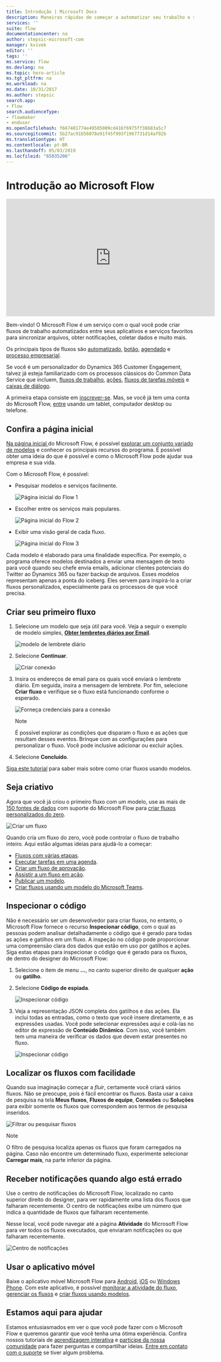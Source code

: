 ```yaml
---
title: Introdução | Microsoft Docs
description: Maneiras rápidas de começar a automatizar seu trabalho e sua vida com o Microsoft Flow
services: ''
suite: flow
documentationcenter: na
author: stepsic-microsoft-com
manager: kvivek
editor: ''
tags: ''
ms.service: flow
ms.devlang: na
ms.topic: hero-article
ms.tgt_pltfrm: na
ms.workload: na
ms.date: 10/31/2017
ms.author: stepsic
search.app:
- Flow
search.audienceType:
- flowmaker
- enduser
ms.openlocfilehash: f667401774e49505009cd416f6975ff38683a5c7
ms.sourcegitcommit: 5b27ac91b56078e91f45f993f1967731d14af92b
ms.translationtype: HT
ms.contentlocale: pt-BR
ms.lasthandoff: 05/03/2019
ms.locfileid: "65035206"
---
```

# <a name="get-started-with-microsoft-flow"></a>Introdução ao Microsoft Flow #

<iframe width="560" height="315" src="https://www.youtube.com/embed/iMteXfAvDSE?list=PL8nfc9haGeb55I9wL9QnWyHp3ctU2_ThF" frameborder="0" allowfullscreen></iframe>

Bem-vindo! O Microsoft Flow é um serviço com o qual você pode criar fluxos de trabalho automatizados entre seus aplicativos e serviços favoritos para sincronizar arquivos, obter notificações, coletar dados e muito mais.

Os principais tipos de fluxos são [automatizado](get-started-logic-flow.md), [botão](introduction-to-button-flows.md), [agendado](run-scheduled-tasks.md) e [processo empresarial](business-process-flows-overview.md).

Se você é um personalizador do Dynamics 365 Customer Engagement, talvez já esteja familiarizado com os processos clássicos do Common Data Service que incluem, [fluxos de trabalho](configure-workflow-steps.md), [ações](create-actions.md), [fluxos de tarefas móveis](create-mobile-task-flow.md) e [caixas de diálogo](use-cds-for-apps-dialogs.md).

A primeira etapa consiste em [inscrever-se](sign-up-sign-in.md). Mas, se você já tem uma conta do Microsoft Flow, [entre](https://flow.microsoft.com/signin) usando um tablet, computador desktop ou telefone.

## <a name="check-out-the-start-page"></a>Confira a página inicial ##

[Na página inicial ](https://flow.microsoft.com) do Microsoft Flow, é possível [explorar um conjunto variado de modelos](https://flow.microsoft.com/templates) e conhecer os principais recursos do programa. É possível obter uma ideia do que é possível e como o Microsoft Flow pode ajudar sua empresa e sua vida.

Com o Microsoft Flow, é possível:

- Pesquisar modelos e serviços facilmente.

    ![Página inicial do Flow 1](./media/getting-started/flowhome1.png)

- Escolher entre os serviços mais populares.

    ![Página inicial do Flow 2](./media/getting-started/flowhome2.png)

- Exibir uma visão geral de cada fluxo.

    ![Página inicial do Flow 3](./media/getting-started/flowhome3.png)

Cada modelo é elaborado para uma finalidade específica. Por exemplo, o programa oferece modelos destinados a enviar uma mensagem de texto para você quando seu chefe envia emails, adicionar clientes potenciais do Twitter ao Dynamics 365 ou fazer backup de arquivos. Esses modelos representam apenas a ponta do iceberg. Eles servem para inspirá-lo a criar fluxos personalizados, especialmente para os processos de que você precisa.

## <a name="create-your-first-flow"></a>Criar seu primeiro fluxo ##

1. Selecione um modelo que seja útil para você. Veja a seguir o exemplo de modelo simples, [**Obter lembretes diários por Email**](https://flow.microsoft.com/galleries/public/templates/45a3399aa29345308f08b6db0a9c85b9/).

    ![modelo de lembrete diário](./media/getting-started/template-details.png)

1. Selecione **Continuar**.

    ![Criar conexão](./media/getting-started/create-connection.png)

1. Insira os endereços de email para os quais você enviará o lembrete diário. Em seguida, insira a mensagem de lembrete. Por fim, selecione **Criar fluxo** e verifique se o fluxo está funcionando conforme o esperado.

    ![Forneça credenciais para a conexão](./media/getting-started/configure-email-details.png)

    > [!NOTE]
    > É possível explorar as condições que disparam o fluxo e as ações que resultam desses eventos. Brinque com as configurações para personalizar o fluxo. Você pode inclusive adicionar ou excluir ações.

1. Selecione **Concluído**.

[Siga este tutorial](get-started-logic-template.md) para saber mais sobre como criar fluxos usando modelos.

## <a name="get-creative"></a>Seja criativo ##

Agora que você já criou o primeiro fluxo com um modelo, use as mais de [150 fontes de dados](https://flow.microsoft.com/connectors/) com suporte do Microsoft Flow para [criar fluxos personalizados do zero](get-started-logic-flow.md).

![Criar um fluxo](./media/getting-started/build-a-flow.png)

Quando cria um fluxo do zero, você pode controlar o fluxo de trabalho inteiro. Aqui estão algumas ideias para ajudá-lo a começar:

- [Fluxos com várias etapas](multi-step-logic-flow.md).
- [Executar tarefas em uma agenda](run-scheduled-tasks.md).
- [Criar um fluxo de aprovação](wait-for-approvals.md).
- [Assistir a um fluxo em ação](see-a-flow-run.md).
- [Publicar um modelo](publish-a-template.md).
- [Criar fluxos usando um modelo do Microsoft Teams](https://flow.microsoft.com/connectors/shared_teams/microsoft-teams/).


## <a name="peek-at-the-code"></a>Inspecionar o código

Não é necessário ser um desenvolvedor para criar fluxos, no entanto, o Microsoft Flow fornece o recurso **Inspecionar código**, com o qual as pessoas podem analisar detalhadamente o código que é gerado para todas as ações e gatilhos em um fluxo. A inspeção no código pode proporcionar uma compreensão clara dos dados que estão em uso por gatilhos e ações. Siga estas etapas para inspecionar o código que é gerado para os fluxos, de dentro do designer do Microsoft Flow: 

1. Selecione o item de menu **...**, no canto superior direito de qualquer **ação** ou **gatilho**. 
1. Selecione **Código de espiada**.

    ![Inspecionar código](media/getting-started/peek-code.png)

1. Veja a representação JSON completa dos gatilhos e das ações. Ela inclui todas as entradas, como o texto que você insere diretamente, e as expressões usadas. Você pode selecionar expressões aqui e colá-las no editor de expressão de **Conteúdo Dinâmico**. Com isso, você também tem uma maneira de verificar os dados que devem estar presentes no fluxo.

    ![Inspecionar código](media/getting-started/peek-code-details.png)
   

## <a name="find-your-flows-easily"></a>Localizar os fluxos com facilidade

Quando sua imaginação começar a *fluir*, certamente você criará vários fluxos. Não se preocupe, pois é fácil encontrar os fluxos. Basta usar a caixa de pesquisa na tela **Meus fluxos**, **Fluxos de equipe**, **Conexões** ou **Soluções** para exibir somente os fluxos que correspondem aos termos de pesquisa inseridos.

![Filtrar ou pesquisar fluxos](media/getting-started/filter-search-box.png)
 
> [!NOTE]
> O filtro de pesquisa localiza apenas os fluxos que foram carregados na página. Caso não encontre um determinado fluxo, experimente selecionar **Carregar mais**, na parte inferior da página.

## <a name="get-notifications-when-somethings-wrong"></a>Receber notificações quando algo está errado

Use o centro de notificações do Microsoft Flow, localizado no canto superior direito do designer, para ver rapidamente uma lista dos fluxos que falharam recentemente. O centro de notificações exibe um número que indica a quantidade de fluxos que falharam recentemente.

Nesse local, você pode navegar até a página **Atividade** do Microsoft Flow para ver todos os fluxos executados, que enviaram notificações ou que falharam recentemente.

![Centro de notificações](media/getting-started/notification-center.png)

## <a name="use-the-mobile-app"></a>Usar o aplicativo móvel ##

Baixe o aplicativo móvel Microsoft Flow para [Android](https://aka.ms/flowmobiledocsandroid), [iOS](https://aka.ms/flowmobiledocsios) ou [Windows Phone](https://aka.ms/flowmobilewindows). Com este aplicativo, é possível [monitorar a atividade do fluxo](mobile-monitor-activity.md), [gerenciar os fluxos](mobile-manage-flows.md) e [criar fluxos usando modelos](mobile-create-flow.md).

## <a name="were-here-to-help"></a>Estamos aqui para ajudar ##

Estamos entusiasmados em ver o que você pode fazer com o Microsoft Flow e queremos garantir que você tenha uma ótima experiência. Confira nossos tutoriais de [aprendizagem interativa](https://flow.microsoft.com/guided-learning/) e [participe da nossa comunidade](http://go.microsoft.com/fwlink/?LinkID=787467) para fazer perguntas e compartilhar ideias. [Entre em contato com o suporte](http://go.microsoft.com/fwlink/?LinkID=787479) se tiver algum problema.
